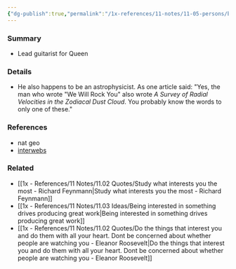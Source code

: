 ```yaml
---
{"dg-publish":true,"permalink":"/1x-references/11-notes/11-05-persons/brian-may/","title":"Brian May","created":"2023-10-24T21:45:28.000+03:00","updated":"2024-02-14T20:18:19.039+03:00"}
---
```



### Summary
- Lead guitarist for Queen

### Details
- He also happens to be an astrophysicist. As one article said: "Yes, the man who wrote "We Will Rock You" also wrote _A Survey of Radial Velocities in the Zodiacal Dust Cloud_. You probably know the words to only one of these."

### References
- nat geo
- [interwebs](https://science.howstuffworks.com/dictionary/famous-scientists/physicists/rock-star-astrophysicist-yes-a-forreal-rock-star-too.htm)

### Related
- [[1x - References/11 Notes/11.02 Quotes/Study what interests you the most - Richard Feynmann\|Study what interests you the most - Richard Feynmann]]
- [[1x - References/11 Notes/11.03 Ideas/Being interested in something drives producing great work\|Being interested in something drives producing great work]]
- [[1x - References/11 Notes/11.02 Quotes/Do the things that interest you and do them with all your heart. Dont be concerned about whether people are watching you - Eleanor Roosevelt\|Do the things that interest you and do them with all your heart. Dont be concerned about whether people are watching you - Eleanor Roosevelt]]